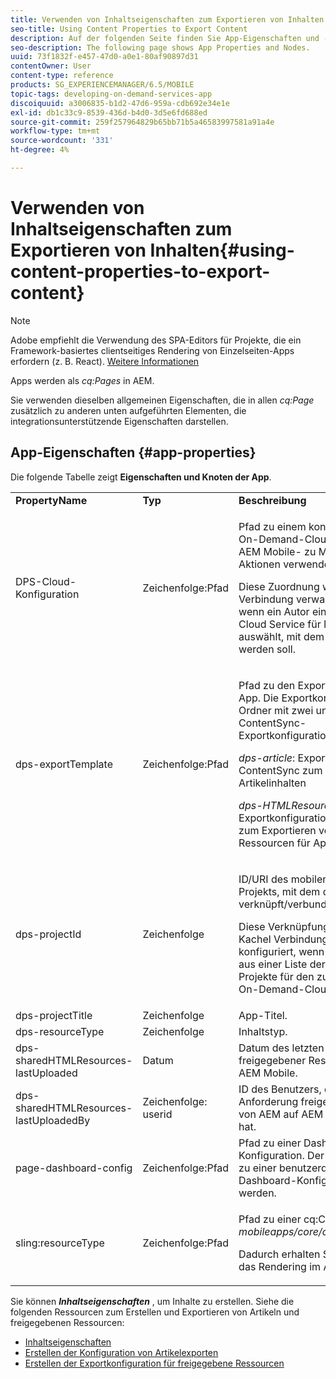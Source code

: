 ```yaml
---
title: Verwenden von Inhaltseigenschaften zum Exportieren von Inhalten
seo-title: Using Content Properties to Export Content
description: Auf der folgenden Seite finden Sie App-Eigenschaften und -Knoten.
seo-description: The following page shows App Properties and Nodes.
uuid: 73f1832f-e457-47d0-a0e1-80af90897d31
contentOwner: User
content-type: reference
products: SG_EXPERIENCEMANAGER/6.5/MOBILE
topic-tags: developing-on-demand-services-app
discoiquuid: a3006835-b1d2-47d6-959a-cdb692e34e1e
exl-id: db1c33c9-8539-436d-b4d0-3d5e6fd688ed
source-git-commit: 259f257964829b65bb71b5a46583997581a91a4e
workflow-type: tm+mt
source-wordcount: '331'
ht-degree: 4%

---
```


# Verwenden von Inhaltseigenschaften zum Exportieren von Inhalten{#using-content-properties-to-export-content}

>[!NOTE]
>
>Adobe empfiehlt die Verwendung des SPA-Editors für Projekte, die ein Framework-basiertes clientseitiges Rendering von Einzelseiten-Apps erfordern (z. B. React). [Weitere Informationen](/help/sites-developing/spa-overview.md)

Apps werden als *cq:Pages* in AEM.

Sie verwenden dieselben allgemeinen Eigenschaften, die in allen *cq:Page* zusätzlich zu anderen unten aufgeführten Elementen, die integrationsunterstützende Eigenschaften darstellen.

## App-Eigenschaften {#app-properties}

Die folgende Tabelle zeigt **Eigenschaften und Knoten der App**.

<table>
 <tbody>
  <tr>
   <td><strong>PropertyName</strong></td>
   <td><strong>Typ</strong></td>
   <td><strong>Beschreibung</strong></td>
  </tr>
  <tr>
   <td>DPS-Cloud-Konfiguration</td>
   <td>Zeichenfolge:Pfad</td>
   <td><p>Pfad zu einem konfigurierten mobilen On-Demand-Cloud Service. Wird für AEM Mobile- zu Mobile-On-Demand-Aktionen verwendet (API-Aufruf)</p> <p>Diese Zuordnung wird über die Kachel Verbindung verwalten konfiguriert, wenn ein Autor einen On-Demand-Cloud Service für Mobilgeräte auswählt, mit dem die App verknüpft werden soll.</p> </td>
  </tr>
  <tr>
   <td>dps-exportTemplate</td>
   <td>Zeichenfolge:Pfad</td>
   <td><p>Pfad zu den Exportkonfigurationen der App. Die Exportkonfiguration ist ein Ordner mit zwei untergeordneten ContentSync-Exportkonfigurationsvorlagen.</p> <p><i>dps-article</i>: Exportkonfiguration für ContentSync zum Exportieren von Artikelinhalten</p> <p><i>dps-HTMLResources</i>: Exportkonfiguration für ContentSync zum Exportieren von freigegebenen Ressourcen für Apps/Artikel</p> </td>
  </tr>
  <tr>
   <td>dps-projectId</td>
   <td>Zeichenfolge</td>
   <td><p>ID/URI des mobilen On-Demand-Projekts, mit dem diese App verknüpft/verbunden ist.</p> <p>Diese Verknüpfung wird über die Kachel Verbindung verwalten konfiguriert, wenn ein Autor das Projekt aus einer Liste der verfügbaren Projekte für den zugehörigen Mobile On-Demand-Cloud Service auswählt.</p> </td>
  </tr>
  <tr>
   <td>dps-projectTitle</td>
   <td>Zeichenfolge</td>
   <td>App-Titel.</td>
  </tr>
  <tr>
   <td>dps-resourceType</td>
   <td>Zeichenfolge</td>
   <td>Inhaltstyp.</td>
  </tr>
  <tr>
   <td>dps-sharedHTMLResources-lastUploaded</td>
   <td>Datum</td>
   <td>Datum des letzten Uploads freigegebener Ressourcen von AEM in AEM Mobile.</td>
  </tr>
  <tr>
   <td>dps-sharedHTMLResources-lastUploadedBy</td>
   <td>Zeichenfolge: userid</td>
   <td>ID des Benutzers, der die letzte Anforderung freigegebener Ressourcen von AEM auf AEM Mobile hochgeladen hat.</td>
  </tr>
  <tr>
   <td>page-dashboard-config</td>
   <td>Zeichenfolge:Pfad</td>
   <td>Pfad zu einer Dashboard-Konfiguration. Der Pfad kann bei Bedarf zu einer benutzerdefinierten Dashboard-Konfiguration umgeleitet werden.</td>
  </tr>
  <tr>
   <td>sling:resourceType</td>
   <td>Zeichenfolge:Pfad</td>
   <td><p>Pfad zu einer cq:Component , die <i>mobileapps/core/components/instance.</i></p> <p>Dadurch erhalten Sie die Präsenz und das Rendering im Apps-Katalog.</p> </td>
  </tr>
 </tbody>
</table>

Sie können ***Inhaltseigenschaften*** , um Inhalte zu erstellen. Siehe die folgenden Ressourcen zum Erstellen und Exportieren von Artikeln und freigegebenen Ressourcen:

* [Inhaltseigenschaften](/help/mobile/content-properties.md)
* [Erstellen der Konfiguration von Artikelexporten](/help/mobile/creating-article-export-configuration.md)
* [Erstellen der Exportkonfiguration für freigegebene Ressourcen](/help/mobile/creating-shared-resources-export-configuration.md)
